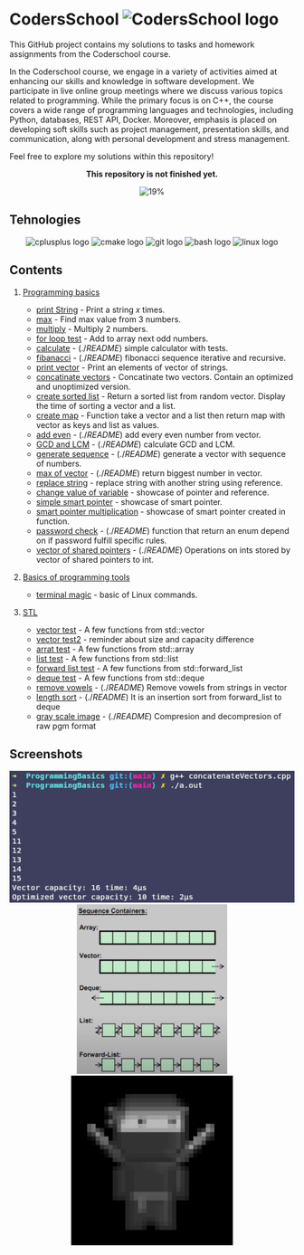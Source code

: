 # CodersSchool <img src="https://avatars.githubusercontent.com/u/44933664?s=48&v=4" height="30" alt="CodersSchool  logo"  />



This GitHub project contains my solutions to tasks and homework assignments from the Coderschool course.

In the Coderschool course, we engage in a variety of activities aimed at enhancing our skills and knowledge in software development. We participate in live online group meetings where we discuss various topics related to programming.
While the primary focus is on C++, the course covers a wide range of programming languages and technologies, including Python, databases, REST API, Docker. Moreover, emphasis is placed on developing soft skills such as project management, presentation skills, and communication, along with personal development and stress management.

Feel free to explore my solutions within this repository!

<div align="center">
<b>This repository is not finished yet.</b>

![19%](https://progress-bar.dev/19/?title=Progress)
</div>

## Tehnologies

<div align="center">

<img src="https://cdn.jsdelivr.net/gh/devicons/devicon/icons/cplusplus/cplusplus-original.svg" height="30" alt="cplusplus  logo"  />
<img src="https://cdn.jsdelivr.net/gh/devicons/devicon/icons/cmake/cmake-original.svg" height="30" alt="cmake logo"  />
<img src="https://cdn.jsdelivr.net/gh/devicons/devicon/icons/git/git-original.svg" height="30" alt="git logo"  />
<img src="https://cdn.jsdelivr.net/gh/devicons/devicon/icons/bash/bash-original.svg" height="30" alt="bash logo"  />
<img src="https://cdn.jsdelivr.net/gh/devicons/devicon/icons/linux/linux-original.svg" height="30" alt="linux logo"  />


</div>

## Contents

1. [Programming basics](./ProgrammingBasics/)
	- [print String](./ProgrammingBasics/printString.cpp) - Print a string $x$ times.
	- [max](./ProgrammingBasics/max.cpp) - Find max value from 3 numbers.
	- [multiply](./ProgrammingBasics/multiply.cpp) - Multiply 2 numbers.
	- [for loop test](./ProgrammingBasics/forLoopTest.cpp) - Add to array next odd numbers.
	- [calculate](./ProgrammingBasics/calculate) - (./*README*) simple calculator with tests.
	- [fibanacci](./ProgrammingBasics/fibanacci) - (./*README*) fibonacci sequence iterative and recursive.
	- [print vector](./ProgrammingBasics/printVector.cpp) - Print an elements of vector of strings.
	- [concatinate vectors](./ProgrammingBasics/concatinateVectors.cpp) - Concatinate two vectors. Contain an optimized and unoptimized version.
	- [create sorted list](./ProgrammingBasics/createSortedList.cpp) - Return a sorted list from random vector. Display the time of sorting a vector and a list.
	- [create map](./ProgrammingBasics/createMap.cpp) - Function take a vector and a list then return map with vector as keys and list as values.
	- [add even](./ProgrammingBasics/addEven) - (./*README*) add every even number from vector.
	- [GCD and LCM](./ProgrammingBasics/GCD\&LCM) - (./*README*) calculate GCD and LCM.
	- [generate sequence](./ProgrammingBasics/generateSequence/) - (./*README*) generate a vector with sequence of numbers.
	- [max of vector](./ProgrammingBasics/maxOfVector/) - (./*README*) return biggest number in vector.
	- [replace string](./ProgrammingBasics/replaceString.cpp) - replace string with another string using reference.
	- [change value of variable](./ProgrammingBasics/changeValueOfVariable.cpp) - showcase of pointer and reference.
	- [simple smart pointer](./ProgrammingBasics/simpleSmartPointer.cpp) - showcase of smart pointer.
	- [smart pointer multiplication](./ProgrammingBasics/replaceString.cpp) - showcase of smart pointer created in function.
	- [password check](./ProgrammingBasics/passwordCheck/) - (./*README*) function that return an enum depend on if password fulfill specific rules.
	- [vector of shared pointers](./ProgrammingBasics/vectorOfSharedPointers/) - (./*README*) Operations on ints stored by vector of shared pointers to int.

2. [Basics of programming tools](./BasicsOfProgrammingTools/)
	- [terminal magic](./BasicsOfProgrammingTools/TerminalMagic/) - basic of Linux commands.

3. [STL](./STL/)
	- [vector test](./STL/vectorTests.cpp) - A few functions from std::vector
	- [vector test2](./STL/vectorTests2.cpp) - reminder about size and capacity difference
	- [arrat test](./STL/arrayTests.cpp) - A few functions from std::array
	- [list test](./STL/listTests.cpp) - A few functions from std::list
	- [forward list test](./STL/forewardListTests.cpp) - A few functions from std::forward_list
	- [deque test](./STL/dequeTests.cpp) - A few functions from std::deque
	- [remove vowels](./STL/removeVowels/) - (./*README*) Remove vowels from strings in vector
	- [length sort](./STL/lengthSort/) - (./*README*) It is an insertion sort from forward_list to deque
	- [gray scale image](./STL/grayScaleImage/) - (./*README*) Compresion and decompresion of raw pgm format


## Screenshots

<div align="center">

<img src="screenshots/03.png" alt="03"/>
<img src="screenshots/05.png" height=300 alt="05"/>
<img src="screenshots/07.png" height=300 alt="07"/>

</div>
